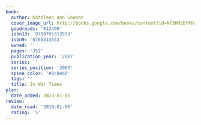 ```yaml
---
book:
  author: Kathleen Ann Goonan
  cover_image_url: http://books.google.com/books/content?id=Nf3HM2DYFHoC&printsec=frontcover&img=1&zoom=1&edge=curl&source=gbs_api
  goodreads: '812490'
  isbn13: '9780765313553'
  isbn9: '0765313553'
  owned: ''
  pages: '352'
  publication_year: '2007'
  series: ''
  series_position: '2007'
  spine_color: '#8c8eb0'
  tags: ''
  title: In War Times
plan:
  date_added: 2023-01-01
review:
  date_read: '2010-01-06'
  rating: '5'
---
```

